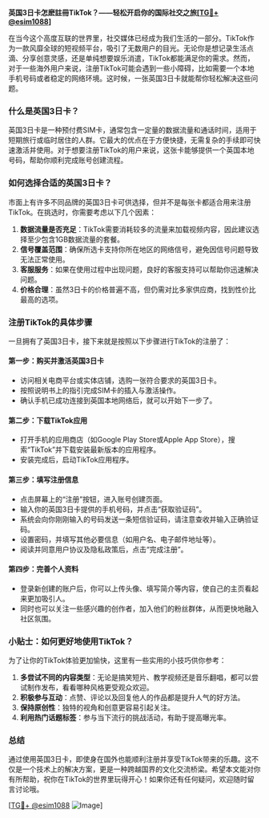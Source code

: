 **英国3日卡怎麽註冊TikTok？——轻松开启你的国际社交之旅[[TG💪+ @esim1088](https://t.me/s/esim1088)]**

在当今这个高度互联的世界里，社交媒体已经成为我们生活的一部分。TikTok作为一款风靡全球的短视频平台，吸引了无数用户的目光。无论你是想记录生活点滴、分享创意灵感，还是单纯想要娱乐消遣，TikTok都能满足你的需求。然而，对于一些海外用户来说，注册TikTok可能会遇到一些小障碍，比如需要一个本地手机号码或者稳定的网络环境。这时候，一张英国3日卡就能帮你轻松解决这些问题。

### 什么是英国3日卡？

英国3日卡是一种预付费SIM卡，通常包含一定量的数据流量和通话时间，适用于短期旅行或临时居住的人群。它最大的优点在于方便快捷，无需复杂的手续即可快速激活并使用。对于想要注册TikTok的用户来说，这张卡能够提供一个英国本地号码，帮助你顺利完成账号创建流程。

### 如何选择合适的英国3日卡？

市面上有许多不同品牌的英国3日卡可供选择，但并不是每张卡都适合用来注册TikTok。在挑选时，你需要考虑以下几个因素：

1. **数据流量是否充足**：TikTok需要消耗较多的流量来加载视频内容，因此建议选择至少包含1GB数据流量的套餐。
2. **信号覆盖范围**：确保所选卡支持你所在地区的网络信号，避免因信号问题导致无法正常使用。
3. **客服服务**：如果在使用过程中出现问题，良好的客服支持可以帮助你迅速解决问题。
4. **价格合理**：虽然3日卡的价格普遍不高，但仍需对比多家供应商，找到性价比最高的选项。

### 注册TikTok的具体步骤

一旦拥有了英国3日卡，接下来就是按照以下步骤进行TikTok的注册了：

#### 第一步：购买并激活英国3日卡
- 访问相关电商平台或实体店铺，选购一张符合要求的英国3日卡。
- 按照说明书上的指引完成SIM卡的插入与激活操作。
- 确认手机已成功连接到英国本地网络后，就可以开始下一步了。

#### 第二步：下载TikTok应用
- 打开手机的应用商店（如Google Play Store或Apple App Store），搜索“TikTok”并下载安装最新版本的应用程序。
- 安装完成后，启动TikTok应用程序。

#### 第三步：填写注册信息
- 点击屏幕上的“注册”按钮，进入账号创建页面。
- 输入你的英国3日卡提供的手机号码，并点击“获取验证码”。
- 系统会向你刚刚输入的号码发送一条短信验证码，请注意查收并输入正确验证码。
- 设置密码，并填写其他必要信息（如用户名、电子邮件地址等）。
- 阅读并同意用户协议及隐私政策后，点击“完成注册”。

#### 第四步：完善个人资料
- 登录新创建的账户后，你可以上传头像、填写简介等内容，使自己的主页看起来更加吸引人。
- 同时也可以关注一些感兴趣的创作者，加入他们的粉丝群体，从而更快地融入社区氛围。

### 小贴士：如何更好地使用TikTok？

为了让你的TikTok体验更加愉快，这里有一些实用的小技巧供你参考：

1. **多尝试不同的内容类型**：无论是搞笑短片、教学视频还是音乐翻唱，都可以尝试制作发布，看看哪种风格更受观众欢迎。
2. **积极参与互动**：点赞、评论以及回复他人的作品都是提升人气的好方法。
3. **保持原创性**：独特的视角和创意更容易引起关注。
4. **利用热门话题标签**：参与当下流行的挑战活动，有助于提高曝光率。

### 总结

通过使用英国3日卡，即使身在国外也能顺利注册并享受TikTok带来的乐趣。这不仅是一个技术上的解决方案，更是一种跨越国界的文化交流桥梁。希望本文能对你有所帮助，祝你在TikTok的世界里玩得开心！如果你还有任何疑问，欢迎随时留言讨论哦。

[[TG💪+ @esim1088](https://t.me/s/esim1088) ![Image](https://i.postimg.cc/4NQfJmqS/Snipaste-2025-05-13-00-14-12.png)]